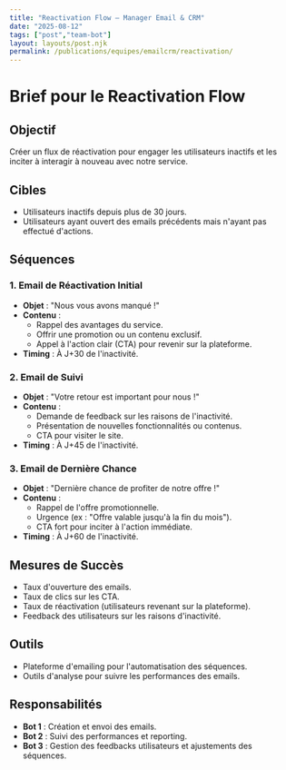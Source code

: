 ```yaml
---
title: "Reactivation Flow — Manager Email & CRM"
date: "2025-08-12"
tags: ["post","team-bot"]
layout: layouts/post.njk
permalink: /publications/equipes/emailcrm/reactivation/
---
```

# Brief pour le Reactivation Flow

## Objectif
Créer un flux de réactivation pour engager les utilisateurs inactifs et les inciter à interagir à nouveau avec notre service.

## Cibles
- Utilisateurs inactifs depuis plus de 30 jours.
- Utilisateurs ayant ouvert des emails précédents mais n'ayant pas effectué d'actions.

## Séquences

### 1. Email de Réactivation Initial
- **Objet** : "Nous vous avons manqué !"
- **Contenu** :
  - Rappel des avantages du service.
  - Offrir une promotion ou un contenu exclusif.
  - Appel à l'action clair (CTA) pour revenir sur la plateforme.
- **Timing** : À J+30 de l'inactivité.

### 2. Email de Suivi
- **Objet** : "Votre retour est important pour nous !"
- **Contenu** :
  - Demande de feedback sur les raisons de l'inactivité.
  - Présentation de nouvelles fonctionnalités ou contenus.
  - CTA pour visiter le site.
- **Timing** : À J+45 de l'inactivité.

### 3. Email de Dernière Chance
- **Objet** : "Dernière chance de profiter de notre offre !"
- **Contenu** :
  - Rappel de l'offre promotionnelle.
  - Urgence (ex : "Offre valable jusqu'à la fin du mois").
  - CTA fort pour inciter à l'action immédiate.
- **Timing** : À J+60 de l'inactivité.

## Mesures de Succès
- Taux d'ouverture des emails.
- Taux de clics sur les CTA.
- Taux de réactivation (utilisateurs revenant sur la plateforme).
- Feedback des utilisateurs sur les raisons d'inactivité.

## Outils
- Plateforme d'emailing pour l'automatisation des séquences.
- Outils d'analyse pour suivre les performances des emails.

## Responsabilités
- **Bot 1** : Création et envoi des emails.
- **Bot 2** : Suivi des performances et reporting.
- **Bot 3** : Gestion des feedbacks utilisateurs et ajustements des séquences.

